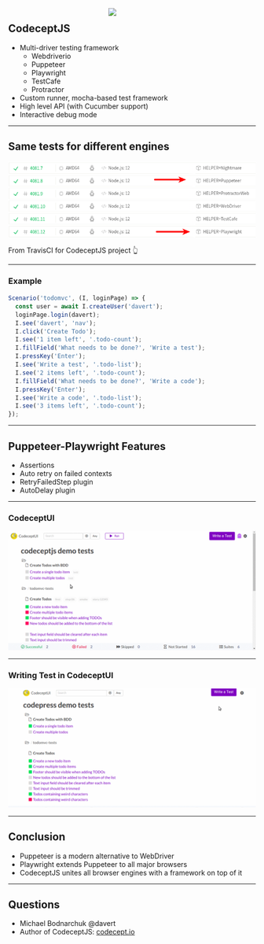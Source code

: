 <img src="img/codeceptjs.png" style="float: right; width: 300px;">

## CodeceptJS

* Multi-driver testing framework
  * Webdriverio
  * Puppeteer
  * Playwright
  * TestCafe
  * Protractor  
* Custom runner, mocha-based test framework 
* High level API (with Cucumber support)
* Interactive debug mode

---

## Same tests for different engines

![](img/codecept_ci.png)

From TravisCI for CodeceptJS project 👆

---

### Example

```js
Scenario('todomvc', (I, loginPage) => {
  const user = await I.createUser('davert');
  loginPage.login(davert);
  I.see('davert', 'nav');
  I.click('Create Todo');
  I.see('1 item left', '.todo-count');
  I.fillField('What needs to be done?', 'Write a test');
  I.pressKey('Enter');
  I.see('Write a test', '.todo-list');
  I.see('2 items left', '.todo-count');
  I.fillField('What needs to be done?', 'Write a code');
  I.pressKey('Enter');
  I.see('Write a code', '.todo-list');
  I.see('3 items left', '.todo-count');
});
```

---

## Puppeteer-Playwright Features

* Assertions
* Auto retry on failed contexts
* RetryFailedStep plugin
* AutoDelay plugin

---

### CodeceptUI

![](img/codecetui.gif)

---

### Writing Test in CodeceptUI

![](img/new-test.gif)

---

## Conclusion

* Puppeteer is a modern alternative to WebDriver <!-- .element: class="fragment" data-fragment-index="1" -->
* Playwright extends Puppeteer to all major browsers <!-- .element: class="fragment" data-fragment-index="2" -->
* CodeceptJS unites all browser engines with a framework on top of it <!-- .element: class="fragment" data-fragment-index="3" -->

---

## Questions

* Michael Bodnarchuk @davert
* Author of CodeceptJS: [codecept.io](https://codecept.io)
 
